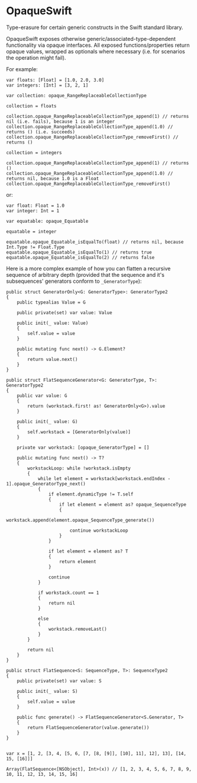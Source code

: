 # OpaqueSwift
Type-erasure for certain generic constructs in the Swift standard library.

OpaqueSwift exposes otherwise generic/associated-type-dependent functionality via opaque interfaces. All exposed functions/properties return opaque values, wrapped as optionals where necessary (i.e. for scenarios the operation might fail).

For example:

```
var floats: [Float] = [1.0, 2.0, 3.0]
var integers: [Int] = [3, 2, 1]

var collection: opaque_RangeReplaceableCollectionType

collection = floats

collection.opaque_RangeReplaceableCollectionType_append(1) // returns nil (i.e. fails), because 1 is an integer
collection.opaque_RangeReplaceableCollectionType_append(1.0) // returns () (i.e. succeeds)
collection.opaque_RangeReplaceableCollectionType_removeFirst() // returns () 

collection = integers

collection.opaque_RangeReplaceableCollectionType_append(1) // returns ()
collection.opaque_RangeReplaceableCollectionType_append(1.0) // returns nil, because 1.0 is a Float
collection.opaque_RangeReplaceableCollectionType_removeFirst()
```

or:

```
var float: Float = 1.0
var integer: Int = 1

var equatable: opaque_Equatable

equatable = integer

equatable.opaque_Equatable_isEqualTo(float) // returns nil, because Int.Type != Float.Type
equatable.opaque_Equatable_isEqualTo(1) // returns true
equatable.opaque_Equatable_isEqualTo(2) // returns false
```

Here is a more complex example of how you can flatten a recursive sequence of arbitrary depth (provided that the sequence and it's subsequences' generators conform to `_GeneratorType`):

```
public struct GeneratorOnly<G: GeneratorType>: GeneratorType2
{
    public typealias Value = G
    
    public private(set) var value: Value
    
    public init(_ value: Value)
    {
        self.value = value
    }
    
    public mutating func next() -> G.Element?
    {
        return value.next()
    }
}

public struct FlatSequenceGenerator<G: GeneratorType, T>: GeneratorType2
{
    public var value: G
    {
        return (workstack.first! as! GeneratorOnly<G>).value
    }
    
    public init(_ value: G)
    {
        self.workstack = [GeneratorOnly(value)]
    }
    
    private var workstack: [opaque_GeneratorType] = []
    
    public mutating func next() -> T?
    {
        workstackLoop: while !workstack.isEmpty
        {
            while let element = workstack[workstack.endIndex - 1].opaque_GeneratorType_next()
            {
                if element.dynamicType != T.self
                {
                    if let element = element as? opaque_SequenceType
                    {
                        workstack.append(element.opaque_SequenceType_generate())
                        
                        continue workstackLoop
                    }
                }
                
                if let element = element as? T
                {
                    return element
                }
                
                continue
            }
            
            if workstack.count == 1
            {
                return nil
            }
                
            else
            {
                workstack.removeLast()
            }
        }
        
        return nil
    }
}

public struct FlatSequence<S: SequenceType, T>: SequenceType2
{
    public private(set) var value: S
    
    public init(_ value: S)
    {
        self.value = value
    }
    
    public func generate() -> FlatSequenceGenerator<S.Generator, T>
    {
        return FlatSequenceGenerator(value.generate())
    }
}


var x = [1, 2, [3, 4, [5, 6, [7, [8, [9]], [10], 11], 12], 13], [14, 15, [16]]]

Array(FlatSequence<[NSObject], Int>(x)) // [1, 2, 3, 4, 5, 6, 7, 8, 9, 10, 11, 12, 13, 14, 15, 16]
```
